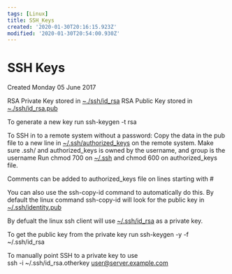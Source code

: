 ```yaml
---
tags: [Linux]
title: SSH_Keys
created: '2020-01-30T20:16:15.923Z'
modified: '2020-01-30T20:54:00.930Z'
---
```


# SSH Keys
Created Monday 05 June 2017

RSA Private Key stored in [~./ssh/id_rsa](file:///home/erica/erica/ssh/id_rsa)
RSA Public Key stored in [~./ssh/id_rsa.pub](file:///home/erica/erica/ssh/id_rsa.pub)

To generate a new key run
ssh-keygen -t rsa

To SSH in to a remote system without a password:
Copy the data in the pub file to a new line in  [~/.ssh/authorized_keys](file:///home/erica/.ssh/authorized_keys) on the remote system. 
Make sure .ssh/ and authorized_keys is owned by the username, and group is the username
Run chmod 700 on [~/.ssh](file:///home/erica/.ssh) and chmod 600 on authorized_keys file.

Comments can be added to authorized_keys file on lines starting with #

You can also use the ssh-copy-id command to automatically do this. 
By default the linux command ssh-copy-id will look for the public key in 
[~/.ssh/identity.pub](file:///home/erica/.ssh/identity.pub)

By defualt the linux ssh client will use [~/.ssh/id_rsa](file:///home/erica/.ssh/id_rsa) as a private key.

To get the public key from the private key run 
ssh-keygen -y -f ~/.ssh/id_rsa

To manually point SSH to a private key to use  
ssh -i ~/.ssh/id_rsa.otherkey [user@server.example.com](mailto:user@server.example.com)

